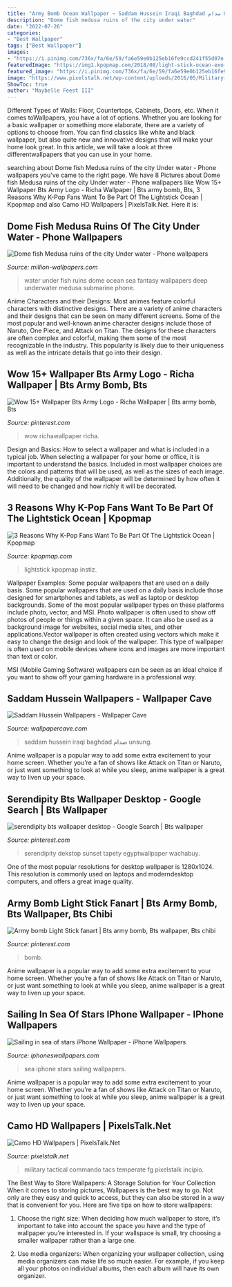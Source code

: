 ```yaml
---
title: "Army Bomb Ocean Wallpaper ~ Saddam Hussein Iraqi Baghdad صدام Unsung"
description: "Dome fish medusa ruins of the city under water"
date: "2022-07-26"
categories:
- "Best Wallpaper"
tags: ["Best Wallpaper"]
images:
- "https://i.pinimg.com/736x/fa/6e/59/fa6e59e0b125eb16fe9ccd241f55d07e.jpg"
featuredImage: "https://img1.kpopmap.com/2018/08/light-stick-ocean-exo-2.jpg"
featured_image: "https://i.pinimg.com/736x/fa/6e/59/fa6e59e0b125eb16fe9ccd241f55d07e.jpg"
image: "https://www.pixelstalk.net/wp-content/uploads/2016/05/Military-Camouflage-Background.jpg"
ShowToc: true
author: "Maybelle Feest III"
---
```



Different Types of Walls: Floor, Countertops, Cabinets, Doors, etc.
When it comes toWallpapers, you have a lot of options. Whether you are looking for a basic wallpaper or something more elaborate, there are a variety of options to choose from. You can find classics like white and black wallpaper, but also quite new and innovative designs that will make your home look great. In this article, we will take a look at three differentwallpapers that you can use in your home.

	

		
searching about Dome fish Medusa ruins of the city Under water - Phone wallpapers you've came to the right page. We have 8 Pictures about Dome fish Medusa ruins of the city Under water - Phone wallpapers like Wow 15+ Wallpaper Bts Army Logo - Richa Wallpaper | Bts army bomb, Bts, 3 Reasons Why K-Pop Fans Want To Be Part Of The Lightstick Ocean | Kpopmap and also Camo HD Wallpapers | PixelsTalk.Net. Here it is:
		
    
## Dome Fish Medusa Ruins Of The City Under Water - Phone Wallpapers

<img loading=lazy src="https://million-wallpapers.com/wallpapers/3/57/15838070278488847904.jpg" onerror="this.onerror=null;this.src='https://tse3.mm.bing.net/th?id=OIP.iYhp23NdLlIEAg_5ueonUwHaEo&amp;pid=15.1';" alt="Dome fish Medusa ruins of the city Under water - Phone wallpapers">

_Source: million-wallpapers.com_

>water under fish ruins dome ocean sea fantasy wallpapers deep underwater medusa submarine phone. 

	

Anime Characters and their Designs: Most animes feature colorful characters with distinctive designs.
There are a variety of anime characters and their designs that can be seen on many different screens. Some of the most popular and well-known anime character designs include those of Naruto, One Piece, and Attack on Titan. The designs for these characters are often complex and colorful, making them some of the most recognizable in the industry. This popularity is likely due to their uniqueness as well as the intricate details that go into their design.

    
## Wow 15+ Wallpaper Bts Army Logo - Richa Wallpaper | Bts Army Bomb, Bts

<img loading=lazy src="https://i.pinimg.com/736x/fa/6e/59/fa6e59e0b125eb16fe9ccd241f55d07e.jpg" onerror="this.onerror=null;this.src='https://tse3.mm.bing.net/th?id=OIP.BURtfC3rHHttuCniJA39EAAAAA&amp;pid=15.1';" alt="Wow 15+ Wallpaper Bts Army Logo - Richa Wallpaper | Bts army bomb, Bts">

_Source: pinterest.com_

>wow richawallpaper richa. 

	

Design and Basics: How to select a wallpaper and what is included in a typical job.
When selecting a wallpaper for your home or office, it is important to understand the basics. Included in most wallpaper choices are the colors and patterns that will be used, as well as the sizes of each image. Additionally, the quality of the wallpaper will be determined by how often it will need to be changed and how richly it will be decorated.

    
## 3 Reasons Why K-Pop Fans Want To Be Part Of The Lightstick Ocean | Kpopmap

<img loading=lazy src="https://img1.kpopmap.com/2018/08/light-stick-ocean-exo-2.jpg" onerror="this.onerror=null;this.src='https://tse4.mm.bing.net/th?id=OIP.IvNInJMhxbAE-22W3w_quQHaFj&amp;pid=15.1';" alt="3 Reasons Why K-Pop Fans Want To Be Part Of The Lightstick Ocean | Kpopmap">

_Source: kpopmap.com_

>lightstick kpopmap instiz. 

	

Wallpaper Examples: Some popular wallpapers that are used on a daily basis.
Some popular wallpapers that are used on a daily basis include those designed for smartphones and tablets, as well as laptop or desktop backgrounds. Some of the most popular wallpaper types on these platforms include photo, vector, and MSI. 
Photo wallpaper is often used to show off photos of people or things within a given space. It can also be used as a background image for websites, social media sites, and other applications.Vector wallpaper is often created using vectors which make it easy to change the design and look of the wallpaper. This type of wallpaper is often used on mobile devices where icons and images are more important than text or color. 

MSI (Mobile Gaming Software) wallpapers can be seen as an ideal choice if you want to show off your gaming hardware in a professional way.

    
## Saddam Hussein Wallpapers - Wallpaper Cave

<img loading=lazy src="https://wallpapercave.com/wp/wp2791041.jpg" onerror="this.onerror=null;this.src='https://tse1.mm.bing.net/th?id=OIP.6R0TvB9e3QJGAm67GwJSHAHaLJ&amp;pid=15.1';" alt="Saddam Hussein Wallpapers - Wallpaper Cave">

_Source: wallpapercave.com_

>saddam hussein iraqi baghdad صدام unsung. 

	

Anime wallpaper is a popular way to add some extra excitement to your home screen. Whether you’re a fan of shows like Attack on Titan or Naruto, or just want something to look at while you sleep, anime wallpaper is a great way to liven up your space.

    
## Serendipity Bts Wallpaper Desktop - Google Search | Bts Wallpaper

<img loading=lazy src="https://i.pinimg.com/736x/14/be/b2/14beb222d2b24f5cbc203eb96711c1df.jpg" onerror="this.onerror=null;this.src='https://tse2.mm.bing.net/th?id=OIP.f8ZV9WtEAcXw6UvTPUUfZQHaEK&amp;pid=15.1';" alt="serendipity bts wallpaper desktop - Google Search | Bts wallpaper">

_Source: pinterest.com_

>serendipity dekstop sunset tapety egyptwallpaper wachabuy. 

	

One of the most popular resolutions for desktop wallpaper is 1280x1024. This resolution is commonly used on laptops and moderndesktop computers, and offers a great image quality.

    
## Army Bomb Light Stick Fanart | Bts Army Bomb, Bts Wallpaper, Bts Chibi

<img loading=lazy src="https://i.pinimg.com/736x/8a/4a/2f/8a4a2f7b47117bdac72188aec6aea6ee.jpg" onerror="this.onerror=null;this.src='https://tse4.mm.bing.net/th?id=OIP.5pV-53KiZRRnD9J-MSg-fAHaLH&amp;pid=15.1';" alt="Army bomb Light Stick fanart | Bts army bomb, Bts wallpaper, Bts chibi">

_Source: pinterest.com_

>bomb. 

	

Anime wallpaper is a popular way to add some extra excitement to your home screen. Whether you’re a fan of shows like Attack on Titan or Naruto, or just want something to look at while you sleep, anime wallpaper is a great way to liven up your space.

    
## Sailing In Sea Of Stars IPhone Wallpaper - IPhone Wallpapers

<img loading=lazy src="http://iphoneswallpapers.com/wp-content/uploads/2018/07/Sailing-in-sea-of-stars-iPhone-Wallpaper.jpg" onerror="this.onerror=null;this.src='https://tse2.mm.bing.net/th?id=OIP.uvHCVuEeyiGE1msf0pDP1AHaNK&amp;pid=15.1';" alt="Sailing in sea of stars iPhone Wallpaper - iPhone Wallpapers">

_Source: iphoneswallpapers.com_

>sea iphone stars sailing wallpapers. 

	

Anime wallpaper is a popular way to add some extra excitement to your home screen. Whether you’re a fan of shows like Attack on Titan or Naruto, or just want something to look at while you sleep, anime wallpaper is a great way to liven up your space.

    
## Camo HD Wallpapers | PixelsTalk.Net

<img loading=lazy src="https://www.pixelstalk.net/wp-content/uploads/2016/05/Military-Camouflage-Background.jpg" onerror="this.onerror=null;this.src='https://tse2.mm.bing.net/th?id=OIP.sqa6Nkn41ZiAouiHJglopQHaD8&amp;pid=15.1';" alt="Camo HD Wallpapers | PixelsTalk.Net">

_Source: pixelstalk.net_

>military tactical commando tacs temperate fg pixelstalk incipio. 

	

The Best Way to Store Wallpapers: A Storage Solution for Your Collection
When it comes to storing pictures, Wallpapers is the best way to go. Not only are they easy and quick to access, but they can also be stored in a way that is convenient for you. Here are five tips on how to store wallpapers:
1) Choose the right size: When deciding how much wallpaper to store, it’s important to take into account the space you have and the type of wallpaper you’re interested in. If your wallspace is small, try choosing a smaller wallpaper rather than a large one.

2) Use media organizers: When organizing your wallpaper collection, using media organizers can make life so much easier. For example, if you keep all your photos on individual albums, then each album will have its own organizer.

